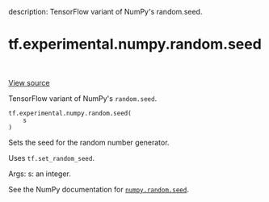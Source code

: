 description: TensorFlow variant of NumPy's random.seed.

<div itemscope itemtype="http://developers.google.com/ReferenceObject">
<meta itemprop="name" content="tf.experimental.numpy.random.seed" />
<meta itemprop="path" content="Stable" />
</div>

# tf.experimental.numpy.random.seed

<!-- Insert buttons and diff -->

<table class="tfo-notebook-buttons tfo-api nocontent" align="left">

</table>

<a target="_blank" href="/code/stable/tensorflow/python/ops/numpy_ops/np_random.py">View source</a>



TensorFlow variant of NumPy's `random.seed`.

<pre class="devsite-click-to-copy prettyprint lang-py tfo-signature-link">
<code>tf.experimental.numpy.random.seed(
    s
)
</code></pre>



<!-- Placeholder for "Used in" -->

Sets the seed for the random number generator.

  Uses `tf.set_random_seed`.

  Args:
    s: an integer.
  

See the NumPy documentation for [`numpy.random.seed`](https://numpy.org/doc/1.16/reference/generated/numpy.random.seed.html).